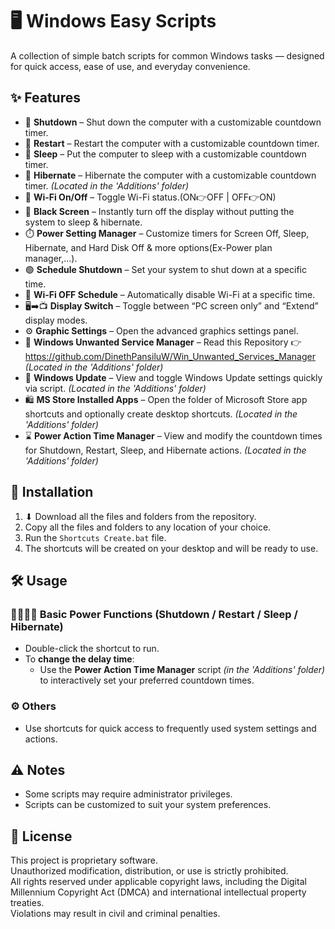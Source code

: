 # 🖥️ Windows Easy Scripts

A collection of simple batch scripts for common Windows tasks — designed for quick access, ease of use, and everyday convenience.

## ✨ Features

- 🔴 **Shutdown** – Shut down the computer with a customizable countdown timer.
- 🔁 **Restart** – Restart the computer with a customizable countdown timer.
- 🌙 **Sleep** – Put the computer to sleep with a customizable countdown timer.
- 🌌 **Hibernate** – Hibernate the computer with a customizable countdown timer. *(Located in the 'Additions' folder)*
- 📶 **Wi-Fi On/Off** – Toggle Wi-Fi status.(ON👉OFF | OFF👉ON)
- 🖤 **Black Screen** – Instantly turn off the display without putting the system to sleep & hibernate.
- ⏱️ **Power Setting Manager** – Customize timers for Screen Off, Sleep, Hibernate, and Hard Disk Off & more options(Ex-Power plan manager,...).
- 🟢 **Schedule Shutdown** – Set your system to shut down at a specific time.
- 📴 **Wi-Fi OFF Schedule** – Automatically disable Wi-Fi at a specific time.
- 🖥️➡️📺 **Display Switch** – Toggle between “PC screen only” and “Extend” display modes.
- ⚙️ **Graphic Settings** – Open the advanced graphics settings panel.
- 🐞 **Windows Unwanted Service Manager** – Read this Repository 👉 https://github.com/DinethPansiluW/Win_Unwanted_Services_Manager *(Located in the 'Additions' folder)*
- 🔄 **Windows Update** – View and toggle Windows Update settings quickly via script. *(Located in the 'Additions' folder)*
- 🛍️ **MS Store Installed Apps** – Open the folder of Microsoft Store app shortcuts and optionally create desktop shortcuts. *(Located in the 'Additions' folder)*
- ⌛ **Power Action Time Manager** – View and modify the countdown times for Shutdown, Restart, Sleep, and Hibernate actions. *(Located in the 'Additions' folder)*

## 📁 Installation

1. ⬇ Download all the files and folders from the repository.  
2. Copy all the files and folders to any location of your choice.  
3. Run the `Shortcuts Create.bat` file.  
4. The shortcuts will be created on your desktop and will be ready to use.

## 🛠️ Usage

### 🔴🔁🌙🌌 Basic Power Functions (Shutdown / Restart / Sleep / Hibernate)
- Double-click the shortcut to run.
- To **change the delay time**:
  - Use the **Power Action Time Manager** script *(in the 'Additions' folder)* to interactively set your preferred countdown times.

### ⚙️ Others
- Use shortcuts for quick access to frequently used system settings and actions.

## ⚠️ Notes
- Some scripts may require administrator privileges.
- Scripts can be customized to suit your system preferences.

## 📜 License
This project is proprietary software.  
Unauthorized modification, distribution, or use is strictly prohibited.  
All rights reserved under applicable copyright laws, including the Digital Millennium Copyright Act (DMCA) and international intellectual property treaties.  
Violations may result in civil and criminal penalties.
